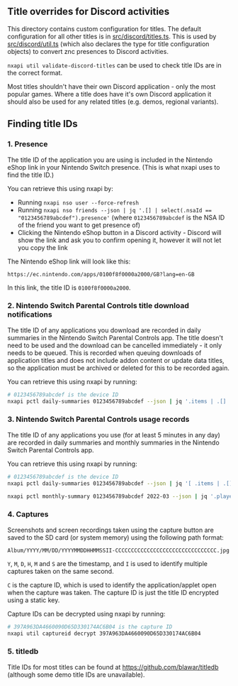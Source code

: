 Title overrides for Discord activities
---

This directory contains custom configuration for titles. The default configuration for all other titles is in [src/discord/titles.ts](../titles.ts). This is used by [src/discord/util.ts](../util.ts) (which also declares the type for title configuration objects) to convert znc presences to Discord activities.

`nxapi util validate-discord-titles` can be used to check title IDs are in the correct format.

Most titles shouldn't have their own Discord application - only the most popular games. Where a title does have it's own Discord application it should also be used for any related titles (e.g. demos, regional variants).

Finding title IDs
---

### 1. Presence

The title ID of the application you are using is included in the Nintendo eShop link in your Nintendo Switch presence. (This is what nxapi uses to find the title ID.)

You can retrieve this using nxapi by:

- Running `nxapi nso user --force-refresh`
- Running `nxapi nso friends --json | jq '.[] | select(.nsaId == "0123456789abcdef").presence'` (where `0123456789abcdef` is the NSA ID of the friend you want to get presence of)
- Clicking the Nintendo eShop button in a Discord activity - Discord will show the link and ask you to confirm opening it, however it will not let you copy the link

The Nintendo eShop link will look like this:

```
https://ec.nintendo.com/apps/0100f8f0000a2000/GB?lang=en-GB
```

In this link, the title ID is `0100f8f0000a2000`.

### 2. Nintendo Switch Parental Controls title download notifications

The title ID of any applications you download are recorded in daily summaries in the Nintendo Switch Parental Controls app. The title doesn't need to be used and the download can be cancelled immediately - it only needs to be queued. This is recorded when queuing downloads of application titles and does not include addon content or update data titles, so the application must be archived or deleted for this to be recorded again.

You can retrieve this using nxapi by running:

```sh
# 0123456789abcdef is the device ID
nxapi pctl daily-summaries 0123456789abcdef --json | jq '.items | .[] | .observations | .[] | select(.type == "DID_APP_DOWNLOAD_START")'
```

### 3. Nintendo Switch Parental Controls usage records

The title ID of any applications you use (for at least 5 minutes in any day) are recorded in daily summaries and monthly summaries in the Nintendo Switch Parental Controls app.

You can retrieve this using nxapi by running:

```sh
# 0123456789abcdef is the device ID
nxapi pctl daily-summaries 0123456789abcdef --json | jq '[ .items | .[] | .playedApps ] | flatten | unique_by(.applicationId)'

nxapi pctl monthly-summary 0123456789abcdef 2022-03 --json | jq '.playedApps | unique_by(.applicationId)'
```

### 4. Captures

Screenshots and screen recordings taken using the capture button are saved to the SD card (or system memory) using the following path format:

```
Album/YYYY/MM/DD/YYYYMMDDHHMMSSII-CCCCCCCCCCCCCCCCCCCCCCCCCCCCCCCC.jpg
```

`Y`, `M`, `D`, `H`, `M` and `S` are the timestamp, and `I` is used to identify multiple captures taken on the same second.

`C` is the capture ID, which is used to identify the application/applet open when the capture was taken. The capture ID is just the title ID encrypted using a static key.

Capture IDs can be decrypted using nxapi by running:

```sh
# 397A963DA4660090D65D330174AC6B04 is the capture ID
nxapi util captureid decrypt 397A963DA4660090D65D330174AC6B04
```

### 5. titledb

Title IDs for most titles can be found at https://github.com/blawar/titledb (although some demo title IDs are unavailable).
